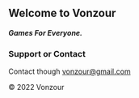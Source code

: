 ## Welcome to Vonzour

_**Games For Everyone.**_



### Support or Contact
Contact though [vonzour@gmail.com](mailto:vonzour@gmail.com)

© 2022 Vonzour
